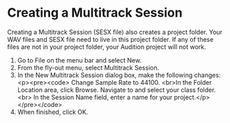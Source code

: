 # Creating a Multitrack Session

Creating a Multitrack Session \(SESX file\) also creates a project folder. Your WAV files and SESX file need to live in this project folder. If any of these files are not in your project folder, your Audition project will not work.

1. Go to File on the menu bar and select New.
2. From the fly-out menu, select Multitrack Session.
3. In the New Multitrack Session dialog box, make the following changes:&lt;p&gt;&lt;pre&gt;&lt;code&gt; Change Sample Rate to 44100. &lt;br&gt;In the Folder Location area, click Browse. Navigate to and select your class folder.&lt;br&gt; In the Session Name field, enter a name for your project.&lt;\/p&gt;&lt;\/pre&gt;&lt;\/code&gt;
4. When finished, click OK.

